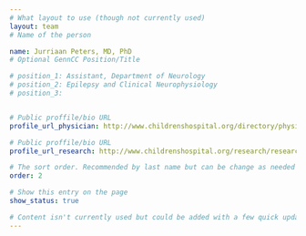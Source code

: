 ```yaml
---
# What layout to use (though not currently used)
layout: team
# Name of the person

name: Jurriaan Peters, MD, PhD
# Optional GennCC Position/Title

# position_1: Assistant, Department of Neurology
# position_2: Epilepsy and Clinical Neurophysiology
# position_3:


# Public proffile/bio URL
profile_url_physician: http://www.childrenshospital.org/directory/physicians/p/jurriaan-peters

# Public proffile/bio URL
profile_url_research: http://www.childrenshospital.org/research/researchers/p/jurriaan-peters

# The sort order. Recommended by last name but can be change as needed
order: 2

# Show this entry on the page
show_status: true

# Content isn't currently used but could be added with a few quick updates if needed to allow for bios
---
```

